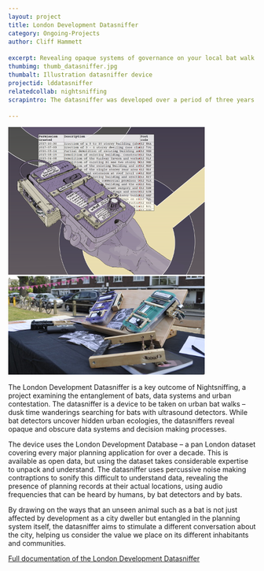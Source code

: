 ```yaml
---
layout: project
title: London Development Datasniffer
category: Ongoing-Projects
author: Cliff Hammett

excerpt: Revealing opaque systems of governance on your local bat walk
thumbimg: thumb_datasniffer.jpg
thumbalt: Illustration datasniffer device
projectid: lddatasniffer
relatedcollab: nightsniffing
scrapintro: The datasniffer was developed over a period of three years. It started as a simple gadget to read out housesales while walking, and evolved through investigating new datasets and new ways of making sound.

---
```

![Illustration of datasniffer](/resources/img/project_datasniffer3.png)
![Two datasniffers on display at Common Ground festival](/resources/img/project_datasniffer1.jpg)

The London Development Datasniffer is a key outcome of Nightsniffing, a project examining the entanglement of bats, data systems and urban contestation. The datasniffer is a device to be taken on urban bat walks – dusk time wanderings searching for bats with ultrasound detectors. While bat detectors uncover hidden urban ecologies, the datasniffers reveal opaque and obscure data systems and decision making processes. 

The device uses the London Development Database – a pan London dataset covering every major planning application for over a decade. This is available as open data, but using the dataset takes considerable expertise to unpack and understand. The datasniffer uses percussive noise making contraptions to sonify this difficult to understand data, revealing the presence of planning records at their actual locations, using audio frequencies that can be heard by humans, by bat detectors and by bats.

By drawing on the ways that an unseen animal such as a bat is not just affected by development as a city dweller but entangled in the planning system itself, the datasniffer aims to stimulate a different conversation about the city, helping us consider the value we place on its different inhabitants and communities.

<a href='https://nightsniffingphd.cliffhammett.com/iterations/datasniffer/'>Full documentation of the London Development Datasniffer</a>

